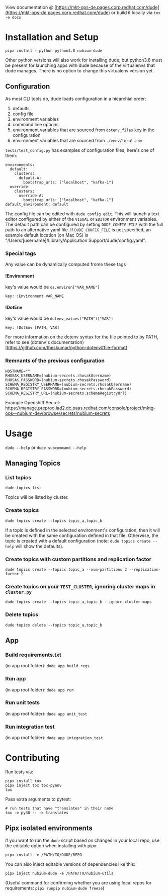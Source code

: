 View documentation @ [https://mkt-ops-de.pages.corp.redhat.com/dude](https://mkt-ops-de.pages.corp.redhat.com/dude) or
build it locally via `tox -e docs`

# Installation and Setup

```
pipx install --python python3.8 nubium-dude
```

Other python versions will also work for installing dude, but python3.8 must be present for launching apps with dude because of the virtualenvs that dude manages. There is no option to change this virtualenv version yet.

## Configuration

As most CLI tools do, dude loads configuration in a hiearchial order:
1. defaults
2. config file
3. environment variables
4. command line options
5. environment variables that are sourced from `dotenv_files` key in the configuration
6. environment variables that are sourced from `./venv/local.env`

`tests/test_config.py` has examples of configuration files, here's one of them:
```
environments:
  default:
    clusters:
      default-A:
        bootstrap_urls: ["localhost", "kafka-1"]
  override:
    clusters:
      override-A:
        bootstrap_urls: ["localhost", "kafka-1"]
default_environment: default
```
The config file can be edited with `dude config edit`. This will launch a text
editor configured by either of the `VISUAL` or `EDITOR` environment variables.
The default path can be configured by setting `DUDE_CONFIG_FILE` with the full
path to an alternative yaml file.
If `DUDE_CONFIG_FILE` is not specified, an example default location 
(on Mac OS) is "/Users/[username]/Library/Application Support/dude/config.yaml".


### Special tags
Any value can be dynamically computed frome these tags

#### !Environment
key's value would be `os.environ["VAR_NAME"]`
```
key: !Environment VAR_NAME
```

#### !DotEnv
key's value would be `dotenv_values("PATH")["VAR"]`
```
key: !DotEnv [PATH, VAR]
```
For more information on the dotenv syntax for the file pointed to by PATH, refer to see (dotenv's documentation)[https://github.com/theskumar/python-dotenv#file-format]

### Remnants of the previous configuration
```
HOSTNAME=""
RHOSAK_USERNAME=(nubium-secrets.rhosakUsername)
RHOSAK_PASSWORD=(nubium-secrets.rhosakPassword)
SCHEMA_REGISTRY_USERNAME=(nubium-secrets.rhosakUsername)
SCHEMA_REGISTRY_PASSWORD=(nubium-secrets.rhosakPassword)
SCHEMA_REGISTRY_URL=(nubium-secrets.schemaRegistryUrl)
```
Example Openshift Secret: https://manage.preprod.iad2.dc.paas.redhat.com/console/project/mktg-ops--nubium-dev/browse/secrets/nubium-secrets

# Usage

`dude --help` or `dude subcommand --help`

## Managing Topics

### List topics

`dude topics list`

Topics will be listed by cluster.

### Create topics

`dude topics create --topics topic_a,topic_b`

If a topic is defined in the selected environment's configuration, then it will be created with the same configuration
defined in that file. Otherwise, the topic is created with a default configuration (note: `dude topics create --help`
will show the defaults).

### Create topics with custom partitions and replication factor

`dude topics create --topics topic_a --num-partitions 2 --replication-factor 2`

### Create topics on your `TEST_CLUSTER`, ignoring cluster maps in `cluster.py`

`dude topics create --topics topic_a,topic_b --ignore-cluster-maps`

### Delete topics

`dude topics delete --topics topic_a,topic_b`

## App

### Build requirements.txt

(in app root folder): `dude app build_reqs`

### Run app

(in app root folder): `dude app run`

### Run unit tests

(in app root folder): `dude app unit_test`

### Run integration test

(in app root folder): `dude app integration_test`

# Contributing
Run tests via:
```
pipx install tox
pipx inject tox tox-pyenv
tox
```

Pass extra arguments to pytest:
```
# run tests that have "translates" in their name
tox -e py38 -- -k translates
```

## Pipx isolated environments
If you want to run the `dude` script based on changes in your local repo, use
the editable option when installing with pipx:
```
pipx install -e /PATH/TO/DUDE/REPO
```

You can also inject editable versions of dependencies like this:
```
pipx inject nubium-dude -e /PATH/TO/nubium-utils
```
(Useful command for confirming whether you are using local repos for requirements: `pipx runpip nubium-dude freeze`)
